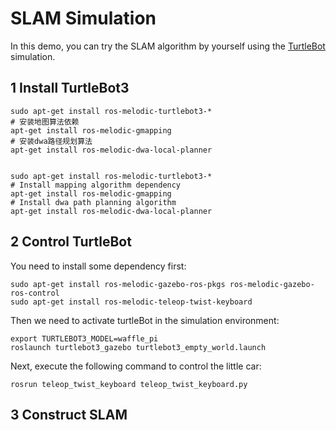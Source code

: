 # SLAM Simulation

In this demo, you can try the SLAM algorithm by yourself using the [TurtleBot](https://www.turtlebot.com/) simulation.

## 1 Install TurtleBot3

```
sudo apt-get install ros-melodic-turtlebot3-*
# 安装地图算法依赖
apt-get install ros-melodic-gmapping 
# 安装dwa路径规划算法
apt-get install ros-melodic-dwa-local-planner 


sudo apt-get install ros-melodic-turtlebot3-*
# Install mapping algorithm dependency
apt-get install ros-melodic-gmapping 
# Install dwa path planning algorithm 
apt-get install ros-melodic-dwa-local-planner 
```

## 2 Control TurtleBot

You need to install some dependency first:

```
sudo apt-get install ros-melodic-gazebo-ros-pkgs ros-melodic-gazebo-ros-control
sudo apt-get install ros-melodic-teleop-twist-keyboard 
```

Then we need to activate turtleBot in the simulation environment:

```
export TURTLEBOT3_MODEL=waffle_pi
roslaunch turtlebot3_gazebo turtlebot3_empty_world.launch
```

Next, execute the following command to control the little car:

```
rosrun teleop_twist_keyboard teleop_twist_keyboard.py
```

## 3 Construct SLAM

